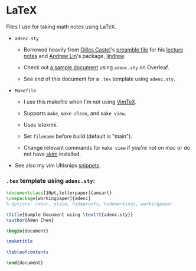 # LaTeX

Files I use for taking math notes using LaTeX. 

- `adenc.sty`

    - Borrowed heavily from 
        [Gilles Castel](https://github.com/gillescastel)'s 
        [preamble file](https://github.com/gillescastel/lecture-notes/blob/master/algebraic-topology/preamble.tex) 
        for his 
        [lecture notes](https://github.com/gillescastel/lecture-notes)
        and [Andrew Lin](https://web.stanford.edu/~lindrew/)'s
        package, [lindrew](https://web.stanford.edu/~lindrew/lindrew.sty). 

    - Check out [a sample document](https://www.overleaf.com/read/psgmvhwzppnr#adf899) using `adenc.sty` on Overleaf.
 
    - See end of this document for a `.tex` template using `adenc.sty`. 

    <!-- - Two options are available: `color` and `plain`. Pass `color` (`\usepackage[color]{adenc}`) to produce colored theorem environments; pass `plain` (`\usepackage[plain]{adenc}`)  to use the default theorem environments: `definition`, `plain`, and `remark`. -->

- `Makefile`
    
    - I use this makefile when I'm not using [VimTeX](https://github.com/lervag/vimtex). 

    - Supports `make`, `make clean`, and `make view`. 

    - Uses latexmk. 

    - Set `filename` before build (default is "main"). 

    - Change relevant commands for `make view` if you're not on mac or do not have [skim](https://skim-app.sourceforge.io/) installed. 

- See also my vim Ultisnips [snippets](https://github.com/AdenChen27/dotfiles/tree/main/vim/UltiSnips). 



### `.tex` template using `adenc.sty`:

```tex
\documentclass[10pt,letterpaper]{amsart}
\usepackage[workingpaper]{adenc}
% Options: color, plain, hideproofs, hidemarkings, workingpaper

\title{Sample Document using \texttt{adenc.sty}}
\author{Aden Chen}

\begin{document}

\maketitle

\tableofcontents

\end{document}
```


